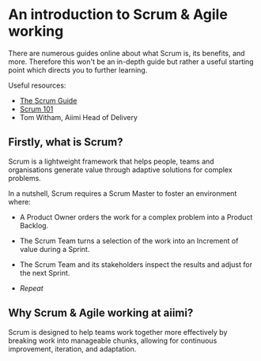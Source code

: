 # **An introduction to Scrum & Agile working**

There are numerous guides online about what Scrum is, its benefits, and more. Therefore this won't be an in-depth guide but rather a useful starting point which directs you to further learning.

Useful resources:
* [The Scrum Guide](https://scrumguides.org/scrum-guide.html)
* [Scrum 101](https://optilearn.co.uk/courses/scrum-101/)
* Tom Witham, Aiimi Head of Delivery


## **Firstly, what is Scrum?**

Scrum is a lightweight framework that helps people, teams and organisations generate value through adaptive solutions for complex problems.

In a nutshell, Scrum requires a Scrum Master to foster an environment where:

* A Product Owner orders the work for a complex problem into a Product Backlog.

* The Scrum Team turns a selection of the work into an Increment of value during a Sprint.

* The Scrum Team and its stakeholders inspect the results and adjust for the next Sprint.

* *Repeat*

## **Why Scrum & Agile working at aiimi?**
Scrum is designed to help teams work together more effectively by breaking work into manageable chunks, allowing for continuous improvement, iteration, and adaptation.


